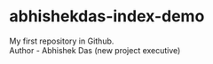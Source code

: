 # abhishekdas-index-demo
My first repository in Github.
<br>
Author - Abhishek Das (new project executive)
